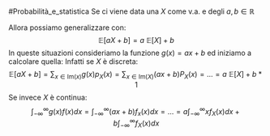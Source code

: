 #Probabilità_e_statistica 
Se ci viene data una $X$ come v.a. e degli $a,b\in \mathbb{R}$

Allora possiamo generalizzare con:
$$\mathbb{E}[aX+b]=a\ \mathbb{E}[X]+b$$
In queste situazioni consideriamo la funzione $g(x)=ax+b$
ed iniziamo a calcolare quella:
Infatti se $X$ è discreta:
$$\mathbb{E}[aX+b]=\sum _{x\in \mathrm{Im}(x)}g(x)p_{X}(x)=\sum _{x\in \mathrm{Im}(X)}(ax+b)P_{X}(x)=\dots=a\ \mathbb{E}[X]+b*1$$
Se invece $X$ è continua:
$$\int^\infty_{-\infty}g(x)f(x)dx=\int^\infty_{-\infty}(ax+b)f_{x}(x)dx=\dots=a\int^\infty_{-\infty }xf_{X}(x)dx+b\int^\infty_{-\infty }f_{X}(x)dx$$

